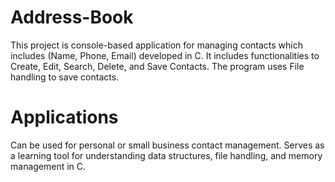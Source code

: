 # Address-Book
This project is console-based application for managing contacts which includes (Name, Phone, Email) developed in C. 
It includes functionalities to Create, Edit, Search, Delete, and Save Contacts. The program uses File handling to save contacts.
# Applications
Can be used for personal or small business contact management. 
Serves as a learning tool for understanding data structures, file handling, and memory management in C.
